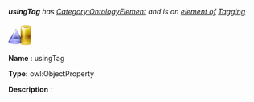 ___usingTag__ 
 has
 [Category:OntologyElement](../../Category/OntologyElement "Category:OntologyElement") 
 and is an
 [element of](../../Property/ElementOf "Property:ElementOf") 
[Tagging](../../Submissions/Tagging "Submissions:Tagging")_




  





[![ObjectProperty](../images/thumb/c/c3/ObjectProperty.gif/45px-ObjectProperty.gif)](../../Image/ObjectProperty.gif "ObjectProperty")


__Name__ 
 : usingTag
 



__Type:__ 
 owl:ObjectProperty
 



__Description__ 
 :